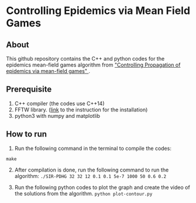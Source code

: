 # Controlling Epidemics via Mean Field Games

## About

This github repository contains the C++ and python codes for the epidemics mean-field games algorithm from ["Controlling Propagation of epidemics via mean-field games" ](https://arxiv.org/abs/2006.01249). 

## Prerequisite

1. C++ compiler (the codes use C++14)
2. FFTW library. ([link](http://www.fftw.org/fftw2_doc/fftw_6.html) to the instruction for the installation)
3. python3 with numpy and matplotlib

## How to run

1. Run the following command in the terminal to compile the codes:

```make```

2. After compilation is done, run the following command to run the algorithm:
`./SIR-PDHG 32 32 12 0.1 0.1 5e-7 1000 50 0.6 0.2`

3. Run the following python codes to plot the graph and create the video of the solutions from the algorithm.
`python plot-contour.py`
